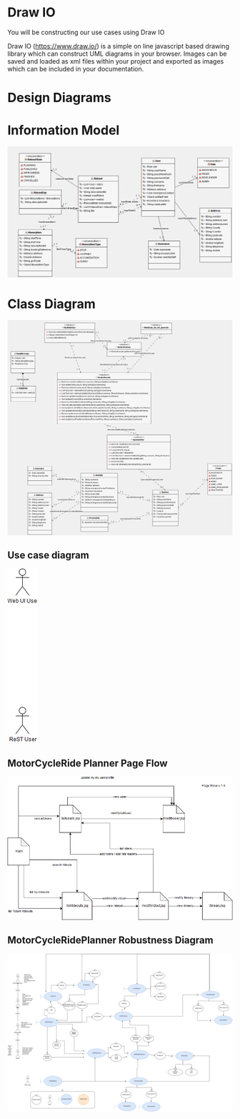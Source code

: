 
# Draw IO

You will be constructing our use cases using Draw IO

Draw IO (https://www.draw.io/) is a simple on line javascript based drawing library which can construct UML diagrams in your browser. 
Images can be saved and loaded as xml files within your project and exported as images which can be included in your documentation.

# Design Diagrams

# Information Model
![alt text](../MotorCycleRidePlanner-uml/images/informationModel.png "Figure informationModel.png")

# Class Diagram
![alt text](../MotorCycleRidePlanner-uml/images/MotorCycleRidePlannerClassDiagram.png "Figure MotorCycleRidePlannerClassDiagram.png")


## Use case diagram

![alt text](../MotorCycleRidePlanner-uml/drawio/MotorCycleRidePlanner-usecase-drawio.png "Figure MotorCycleRidePlanner-usecase-drawio.png")

## MotorCycleRide Planner Page Flow 

![alt text](../MotorCycleRidePlanner-uml/drawio/MotorCycleRidePlanner-pageflow.png "Figure MotorCycleRidePlanner-pageflow.png")


## MotorCycleRidePlanner Robustness Diagram 

![alt text](../MotorCycleRidePlanner-uml/drawio/MotorCycleRidePlanner-robustness-diagram-drawio.png "Figure MotorCycleRidePlanner-robustness-diagram-drawio.png")


